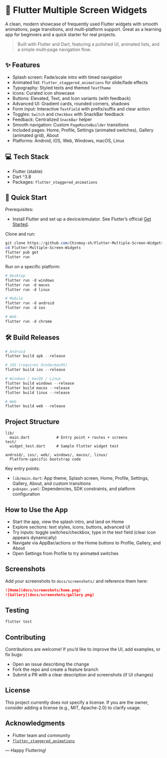 # 🤖 Flutter Multiple Screen Widgets

A clean, modern showcase of frequently used Flutter widgets with smooth animations, page transitions, and multi‑platform support. Great as a learning app for beginners and a quick starter for real projects.

> Built with Flutter and Dart, featuring a polished UI, animated lists, and a simple multi‑page navigation flow.

## ✨ Features

- Splash screen: Fade/scale intro with timed navigation
- Animated list: `flutter_staggered_animations` for slide/fade effects
- Typography: Styled texts and themed `TextTheme`
- Icons: Curated icon showcase
- Buttons: Elevated, Text, and Icon variants (with feedback)
- Advanced UI: Gradient cards, rounded corners, shadows
- Form input: Interactive `TextField` with prefix/suffix and clear action
- Toggles: `Switch` and `Checkbox` with SnackBar feedback
- Feedback: Centralized `SnackBar` helper
- Smooth navigation: Custom `PageRouteBuilder` transitions
- Included pages: Home, Profile, Settings (animated switches), Gallery (animated grid), About
- Platforms: Android, iOS, Web, Windows, macOS, Linux

## 💻 Tech Stack

- Flutter (stable)
- Dart ^3.8
- Packages: `flutter_staggered_animations`

## 🚀 Quick Start

Prerequisites:

- Install Flutter and set up a device/emulator. See Flutter’s official [Get Started](https://docs.flutter.dev/get-started/install).

Clone and run:

```powershell
git clone https://github.com/Chinmoy-sh/Flutter-Multiple-Screen-Widgets.git
cd Flutter-Multiple-Screen-Widgets
flutter pub get
flutter run
```

Run on a specific platform:

```powershell
# Desktop
flutter run -d windows
flutter run -d macos
flutter run -d linux

# Mobile
flutter run -d android
flutter run -d ios

# Web
flutter run -d chrome
```

## 🛠️ Build Releases

```powershell
# Android
flutter build apk --release

# iOS (requires Xcode/macOS)
flutter build ios --release

# Windows / macOS / Linux
flutter build windows --release
flutter build macos --release
flutter build linux --release

# Web
flutter build web --release
```

## Project Structure

```text
lib/
  main.dart            # Entry point + routes + screens
test/
  widget_test.dart     # Sample Flutter widget test

android/, ios/, web/, windows/, macos/, linux/
  Platform-specific bootstrap code
```

Key entry points:

- `lib/main.dart`: App theme, Splash screen, Home, Profile, Settings, Gallery, About, and custom transitions
- `pubspec.yaml`: Dependencies, SDK constraints, and platform configuration

## How to Use the App

- Start the app, view the splash intro, and land on Home
- Explore sections: text styles, icons, buttons, advanced UI
- Try inputs: toggle switches/checkbox, type in the text field (clear icon appears dynamically)
- Navigate via AppBar/actions or the Home buttons to Profile, Gallery, and About
- Open Settings from Profile to try animated switches

## Screenshots

Add your screenshots to `docs/screenshots/` and reference them here:

```markdown
![Home](docs/screenshots/home.png)
![Gallery](docs/screenshots/gallery.png)
```

## Testing

```powershell
flutter test
```

## Contributing

Contributions are welcome! If you’d like to improve the UI, add examples, or fix bugs:

- Open an issue describing the change
- Fork the repo and create a feature branch
- Submit a PR with a clear description and screenshots (if UI changes)

## License

This project currently does not specify a license. If you are the owner, consider adding a license (e.g., MIT, Apache-2.0) to clarify usage.

## Acknowledgments

- Flutter team and community
- [`flutter_staggered_animations`](https://pub.dev/packages/flutter_staggered_animations)

— Happy Fluttering!
